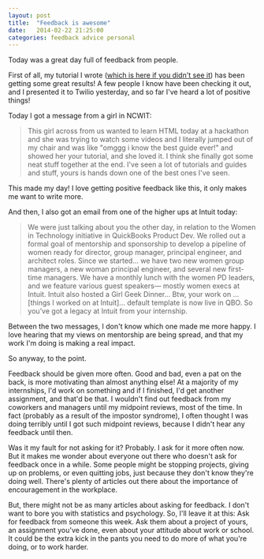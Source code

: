 ```yaml
---
layout: post
title:  "Feedback is awesome"
date:   2014-02-22 21:25:00
categories: feedback advice personal
---
```


Today was a great day full of feedback from people.

First of all, my tutorial I wrote ([which is here if you didn't see it](http://cassidoo.github.io/html/css/tutorial/2014/02/10/html-css-tutorial.html)) has been getting some great results!
A few people I know have been checking it out, and I presented it to Twilio yesterday, and so far I've heard a lot of positive things!

Today I got a message from a girl in NCWIT:

> This girl across from us wanted to learn HTML today at a hackathon and she was trying to watch some videos and I literally jumped out of my chair and was like "omggg i know the best guide ever!" and showed her your tutorial, and she loved it. I think she finally got some neat stuff together at the end.
> I've seen a lot of tutorials and guides and stuff, yours is hands down one of the best ones I've seen.

This made my day!  I love getting positive feedback like this, it only makes me want to write more.

And then, I also got an email from one of the higher ups at Intuit today:

> We were just talking about you the other day, in relation to the Women in Technology initiative in QuickBooks Product Dev. We rolled out a formal goal of mentorship and sponsorship to develop a pipeline of women ready for director, group manager, principal engineer, and architect roles. Since we started... we have two new women group managers, a new woman principal engineer, and several new first-time managers. We have a monthly lunch with the women PD leaders, and we feature various guest speakers— mostly women execs at Intuit. Intuit also hosted a Girl Geek Dinner...
> Btw, your work on ...[things I worked on at Intuit]... default template is now live in QBO. So you’ve got a legacy at Intuit from your internship.

Between the two messages, I don't know which one made me more happy.  I love hearing that my views on mentorship are being spread, and that my work I'm doing is making a real impact.

So anyway, to the point.

Feedback should be given more often.  Good and bad, even a pat on the back, is more motivating than almost anything else!  At a majority of my internships, I'd work on something and if I finished, I'd get another assignment, and that'd be that.
I wouldn't find out feedback from my coworkers and managers until my midpoint reviews, most of the time.
In fact (probably as a result of the impostor syndrome), I often thought I was doing terribly until I got such midpoint reviews, because I didn't hear any feedback until then.

Was it my fault for not asking for it?  Probably.  I ask for it more often now.  But it makes me wonder about everyone out there who doesn't ask for feedback once in a while.
Some people might be stopping projects, giving up on problems, or even quitting jobs, just because they don't know they're doing well.  There's plenty of articles out there about the importance of encouragement in the workplace.

But, there might not be as many articles about asking for feedback.  I don't want to bore you with statistics and psychology.  So, I'll leave it at this: Ask for feedback from someone this week.
Ask them about a project of yours, an assignment you've done, even about your attitude about work or school.  It could be the extra kick in the pants you need to do more of what you're doing, or to work harder.
